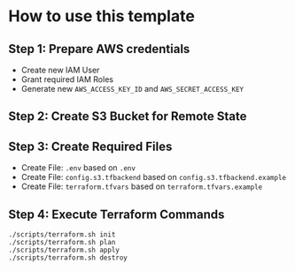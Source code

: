 # How to use this template

## Step 1: Prepare AWS credentials

- Create new IAM User
- Grant required IAM Roles
- Generate new `AWS_ACCESS_KEY_ID` and `AWS_SECRET_ACCESS_KEY`

## Step 2: Create S3 Bucket for Remote State

## Step 3: Create Required Files
- Create File: `.env` based on `.env`
- Create File: `config.s3.tfbackend` based on `config.s3.tfbackend.example`
- Create File: `terraform.tfvars` based on `terraform.tfvars.example`

## Step 4: Execute Terraform Commands
```
./scripts/terraform.sh init
./scripts/terraform.sh plan
./scripts/terraform.sh apply
./scripts/terraform.sh destroy
```
